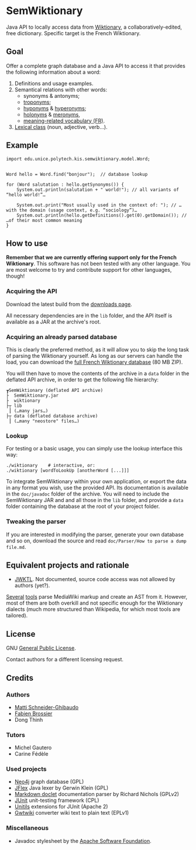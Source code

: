 SemWiktionary
=============

Java API to locally access data from [Wiktionary](http://fr.wiktionary.org), a collaboratively-edited, free dictionary. Specific target is the French Wiktionary.

Goal
----

Offer a complete graph database and a Java API to access it that provides the following information about a word:

1. Definitions and usage examples.
2. Semantical relations with other words:
	- synonyms & antonyms;
	- [troponyms](http://en.wiktionary.org/wiki/troponym);
	- [hyponyms](http://en.wiktionary.org/wiki/hyponym) & [hyperonyms](http://en.wiktionary.org/wiki/hypernym);
	- [holonyms](http://en.wiktionary.org/wiki/holonym) & [meronyms](http://en.wiktionary.org/wiki/meronym),
	- [meaning-related vocabulary (FR)](http://fr.wiktionary.org/wiki/Modèle:-voc-).
3. [Lexical class](http://en.wikipedia.org/wiki/Part_of_speech) (noun, adjective, verb…).

Example
-------

    import edu.unice.polytech.kis.semwiktionary.model.Word;
	
	
	Word hello = Word.find("bonjour");	// database lookup
	
	for (Word salutation : hello.getSynonyms()) {
		System.out.println(salutation + " world!");	// all variants of “hello world!”…
		
		System.out.print("Most usually used in the context of: "); // …with the domain (usage context, e.g. “sociology”)…
		System.out.println(hello.getDefinitions().get(0).getDomain()); // …of their most common meaning
	}

How to use
----------

**Remember that we are currently offering support only for the French Wiktionary**. This software has not been tested with any other language. You are most welcome to try and contribute support for other languages, though!

### Acquiring the API ###

Download the latest build from the [downloads page](https://github.com/MattiSG/SemWiktionary/downloads).

All necessary dependencies are in the `lib` folder, and the API itself is available as a JAR at the archive's root.

### Acquiring an already parsed database ###

This is clearly the preferred method, as it will allow you to skip the long task of parsing the Wiktionary yourself. As long as our servers can handle the load, you can download the [full French Wiktionary database](http://dl.mattischneider.fr/semwiktionary/data-v0.1.2.zip) (80 MB ZIP).

You will then have to move the contents of the archive in a `data` folder in the deflated API archive, in order to get the following file hierarchy:

    ┲SemWiktionary (deflated API archive)
	├  SemWiktionary.jar
	├  wiktionary
	├┬ lib
	 ┋ (…many jars…)
	├┬ data (deflated database archive)
	 ┋ (…many "neostore" files…)

### Lookup ###

For testing or a basic usage, you can simply use the lookup interface this way:

	./wiktionary	# interactive, or:
	./wiktionary [wordToLookUp [anotherWord [...]]]
	
To integrate SemWiktionary within your own application, or export the data in any format you wish, use the provided API. Its documentation is available in the `doc/javadoc` folder of the archive. You will need to include the SemWiktionary JAR and and all those in the `lib` folder, and provide a `data` folder containing the database at the root of your project folder.

### Tweaking the parser ###

If you are interested in modifying the parser, generate your own database and so on, download the source and read `doc/Parser/How to parse a dump file.md`.

Equivalent projects and rationale
---------------------------------

- [JWKTL](http://www.ukp.tu-darmstadt.de/software/jwktl/). Not documented, source code access was not allowed by authors (yet?).

[Several](http://rendering.xwiki.org/xwiki/bin/view/Main/Architecture) [tools](http://dbpedia.hg.sourceforge.net/hgweb/dbpedia/extraction_framework/file/2c1eea7da303/wiktionary) parse MediaWiki markup and create an AST from it. However, most of them are both overkill and not specific enough for the Wiktionary dialects (much more structured than Wikipedia, for which most tools are tailored).

License
-------

GNU [General Public License](http://www.gnu.org/licenses/gpl.html).

Contact authors for a different licensing request.

Credits
-------

### Authors ###
- [Matti Schneider-Ghibaudo](http://mattischneider.fr)
- [Fabien Brossier](http://fabienbrossier.fr)
- Dong Thinh

### Tutors ###
- Michel Gautero
- Carine Fédèle

### Used projects ###
- [Neo4j](http://neo4j.org/) graph database	(GPL)
- [JFlex](http://jflex.de/) Java lexer by Gerwin Klein	(GPL)
- [Markdown doclet](http://code.google.com/p/markdown-doclet/) documentation parser by Richard Nichols	(GPLv2)
- [JUnit](http://www.junit.org/) unit-testing framework	(CPL)
- [Unitils](http://unitils.org/) extensions for JUnit	(Apache 2)
- [Gwtwiki](http://code.google.com/p/gwtwiki/) converter wiki text to plain text	(EPLv1)

### Miscellaneous ###
- Javadoc stylesheet by the [Apache Software Foundation](http://click-project-template.googlecode.com/svn-history/r2/trunk/documentation/javadoc-stylesheet.css).
